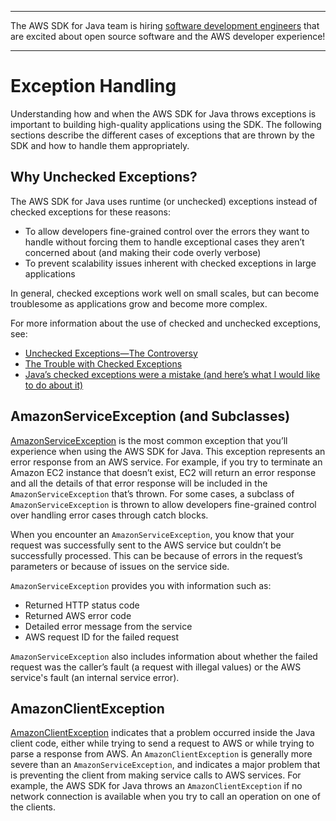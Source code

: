 --------

The AWS SDK for Java team is hiring [software development engineers](https://github.com/aws/aws-sdk-java-v2/issues/3156) that are excited about open source software and the AWS developer experience\!

--------

# Exception Handling<a name="java-dg-exceptions"></a>

Understanding how and when the AWS SDK for Java throws exceptions is important to building high\-quality applications using the SDK\. The following sections describe the different cases of exceptions that are thrown by the SDK and how to handle them appropriately\.

## Why Unchecked Exceptions?<a name="why-unchecked-exceptions"></a>

The AWS SDK for Java uses runtime \(or unchecked\) exceptions instead of checked exceptions for these reasons:
+ To allow developers fine\-grained control over the errors they want to handle without forcing them to handle exceptional cases they aren’t concerned about \(and making their code overly verbose\)
+ To prevent scalability issues inherent with checked exceptions in large applications

In general, checked exceptions work well on small scales, but can become troublesome as applications grow and become more complex\.

For more information about the use of checked and unchecked exceptions, see:
+  [Unchecked Exceptions—​The Controversy](http://docs.oracle.com/javase/tutorial/essential/exceptions/runtime.html) 
+  [The Trouble with Checked Exceptions](http://www.artima.com/intv/handcuffs2.html) 
+  [Java’s checked exceptions were a mistake \(and here’s what I would like to do about it\)](http://radio-weblogs.com/0122027/stories/2003/04/01/JavasCheckedExceptionsWereAMistake.html) 

## AmazonServiceException \(and Subclasses\)<a name="amazonserviceexception-and-subclasses"></a>

 [AmazonServiceException](https://docs.aws.amazon.com/sdk-for-java/v1/reference/com/amazonaws/AmazonServiceException.html) is the most common exception that you’ll experience when using the AWS SDK for Java\. This exception represents an error response from an AWS service\. For example, if you try to terminate an Amazon EC2 instance that doesn’t exist, EC2 will return an error response and all the details of that error response will be included in the `AmazonServiceException` that’s thrown\. For some cases, a subclass of `AmazonServiceException` is thrown to allow developers fine\-grained control over handling error cases through catch blocks\.

When you encounter an `AmazonServiceException`, you know that your request was successfully sent to the AWS service but couldn’t be successfully processed\. This can be because of errors in the request’s parameters or because of issues on the service side\.

 `AmazonServiceException` provides you with information such as:
+ Returned HTTP status code
+ Returned AWS error code
+ Detailed error message from the service
+  AWS request ID for the failed request

 `AmazonServiceException` also includes information about whether the failed request was the caller’s fault \(a request with illegal values\) or the AWS service's fault \(an internal service error\)\.

## AmazonClientException<a name="amazonclientexception"></a>

 [AmazonClientException](https://docs.aws.amazon.com/sdk-for-java/v1/reference/com/amazonaws/AmazonClientException.html) indicates that a problem occurred inside the Java client code, either while trying to send a request to AWS or while trying to parse a response from AWS\. An `AmazonClientException` is generally more severe than an `AmazonServiceException`, and indicates a major problem that is preventing the client from making service calls to AWS services\. For example, the AWS SDK for Java throws an `AmazonClientException` if no network connection is available when you try to call an operation on one of the clients\.